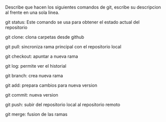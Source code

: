 Describe que hacen los siguientes comandos de git, escribe su descripcion al frente en una sola linea.

git status: Este comando se usa para obtener el estado actual del repositorio

git clone: clona carpetas desde github

git pull: sincroniza rama principal con el repositorio local

git checkout: apuntar a nueva rama

git log: permite ver el historial 

git branch: crea nueva rama

git add: prepara cambios para nueva version

git commit: nueva version 

git push: subir del repositorio local al repositorio remoto

git merge: fusion de las ramas 
